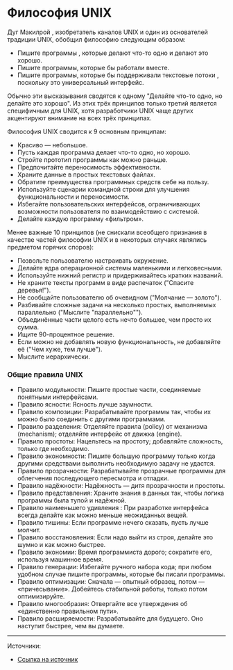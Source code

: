 # Философия UNIX

Дуг Макилрой , изобретатель каналов UNIX и один из основателей традиции UNIX, обобщил философию следующим образом:

- Пишите программы , которые делают что-то одно и делают это хорошо.
- Пишите программы, которые бы работали вместе.
- Пишите программы, которые бы поддерживали текстовые потоки , поскольку это универсальный интерфейс.

Обычно эти высказывания сводятся к одному "Делайте что-то одно, но делайте это хорошо".
Из этих трёх принципов только третий является специфичным для UNIX, хотя разработчики UNIX чаще других акцентируют внимание на всех трёх принципах.


Философия UNIX сводится к 9 основным принципам:

- Красиво — небольшое.
- Пусть каждая программа делает что-то одно, но хорошо.
- Стройте прототип программы как можно раньше.
- Предпочитайте переносимость эффективности.
- Храните данные в простых текстовых файлах.
- Обратите преимущества программных средств себе на пользу.
- Используйте сценарии командной строки для улучшения функциональности и переносимости.
- Избегайте пользовательских интерфейсов, ограничивающих возможности пользователя по взаимодействию с системой.
- Делайте каждую программу «фильтром».

Менее важные 10 принципов (не снискали всеобщего признания в качестве частей философии UNIX и в некоторых случаях являлись предметом горячих споров):

- Позвольте пользователю настраивать окружение.
- Делайте ядра операционной системы маленькими и легковесными.
- Используйте нижний регистр и придерживайтесь кратких названий.
- Не храните тексты программ в виде распечаток ("Спасите деревья!").
- Не сообщайте пользователю об очевидном ("Молчание — золото").
- Разбивайте сложные задачи на несколько простых, выполняемых параллельно ("Мыслите "параллельно"").
- Объединённые части целого есть нечто большее, чем просто их сумма.
- Ищите 90-процентное решение.
- Если можно не добавлять новую функциональность, не добавляйте её ("Чем хуже, тем лучше").
- Мыслите иерархически.

### Общие правила UNIX

- Правило модульности: Пишите простые части, соединяемые понятными интерфейсами.
- Правило ясности: Ясность лучше заумности.
- Правило композиции: Разрабатывайте программы так, чтобы их можно было соединить с другими программами.
- Правило разделения: Отделяйте правила (policy) от механизма (mechanism); отделяйте интерфейс от движка (engine).
- Правило простоты: Нацельтесь на простоту; добавляйте сложность, только где необходимо.
- Правило экономности: Пишите большую программу только когда другими средствами выполнить необходимую задачу не удастся.
- Правило прозрачности: Разрабатывайте прозрачные программы для облегчения последующего пересмотра и отладки.
- Правило надёжности: Надёжность — дитя прозрачности и простоты.
- Правило представления: Храните знания в данных так, чтобы логика программы была тупой и надёжной.
- Правило наименьшего удивления : При разработке интерфейса всегда делайте как можно меньше неожиданных вещей.
- Правило тишины: Если программе нечего сказать, пусть лучше молчит.
- Правило восстановления: Если надо выйти из строя, делайте это шумно и как можно быстрее.
- Правило экономии: Время программиста дорого; сократите его, используя машинное время.
- Правило генерации: Избегайте ручного набора кода; при любом удобном случае пишите программы, которые бы писали программы.
- Правило оптимизации: Сначала — опытный образец, потом — «причесывание». Добейтесь стабильной работы, только потом оптимизируйте.
- Правило многообразия: Отвергайте все утверждения об «единственно правильном пути».
- Правило расширяемости: Разрабатывайте для будущего. Оно наступит быстрее, чем вы думаете.

---

Источники:

- [Ссылка на источник]()

